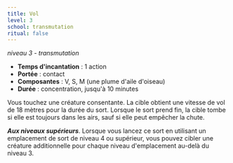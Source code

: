 ```yaml
---
title: Vol
level: 3
school: transmutation
ritual: false
---
```

*niveau 3 - transmutation*

- **Temps d'incantation** : 1 action
- **Portée** : contact
- **Composantes** : V, S, M (une plume d'aile d'oiseau)
- **Durée** : concentration, jusqu'à 10 minutes

Vous touchez une créature consentante. La cible obtient une vitesse de vol de 18 mètres pour la durée du sort. Lorsque le sort prend fin, la cible tombe si elle est toujours dans les airs, sauf si elle peut empêcher la chute.

**_Aux niveaux supérieurs_**. Lorsque vous lancez ce sort en utilisant un emplacement de sort de niveau 4 ou supérieur, vous pouvez cibler une créature additionnelle pour chaque niveau d'emplacement au-delà du niveau 3.